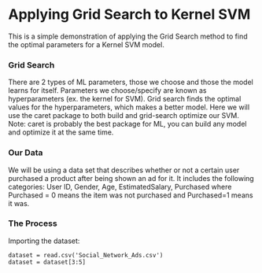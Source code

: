 # Applying Grid Search to Kernel SVM
This is a simple demonstration of applying the Grid Search method to find the optimal parameters for a Kernel SVM model. 

### Grid Search
There are 2 types of ML parameters, those we choose and those the model learns for itself. Parameters we choose/specify are known as hyperparameters (ex. the kernel for SVM). Grid search finds the optimal values for the hyperparameters, which makes a better model. Here we will use the caret package to both build and grid-search optimize our SVM. Note: caret is probably the best package for ML, you can build any model and optimize it at the same time.

### Our Data
We will be using a data set that describes whether or not a certain user purchased a product after being shown an ad for it. It includes the following categories: User ID, Gender, Age, EstimatedSalary, Purchased where Purchased = 0 means the item was not purchased and Purchased=1 means it was. 

### The Process
Importing the dataset:
```{r setup, include=TRUE, eval=TRUE}
dataset = read.csv('Social_Network_Ads.csv')
dataset = dataset[3:5]
```
